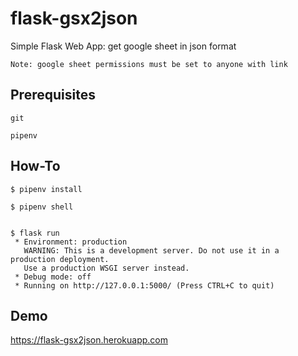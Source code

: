 # flask-gsx2json

Simple Flask Web App: get google sheet in json format

```
Note: google sheet permissions must be set to anyone with link
```

## Prerequisites
```
git

pipenv
```


## How-To 

```
$ pipenv install

$ pipenv shell


$ flask run                                                                
 * Environment: production
   WARNING: This is a development server. Do not use it in a production deployment.
   Use a production WSGI server instead.
 * Debug mode: off
 * Running on http://127.0.0.1:5000/ (Press CTRL+C to quit)

```

## Demo

https://flask-gsx2json.herokuapp.com


